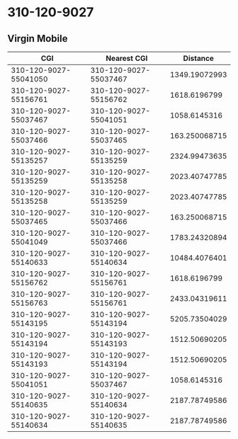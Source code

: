 # 310-120-9027
## Virgin Mobile


| CGI | Nearest CGI | Distance |
|-----|-------------|----------|
| 310-120-9027-55041050 | 310-120-9027-55037467 | 1349.19072993 |
| 310-120-9027-55156761 | 310-120-9027-55156762 | 1618.6196799 |
| 310-120-9027-55037467 | 310-120-9027-55041051 | 1058.6145316 |
| 310-120-9027-55037466 | 310-120-9027-55037465 | 163.250068715 |
| 310-120-9027-55135257 | 310-120-9027-55135259 | 2324.99473635 |
| 310-120-9027-55135259 | 310-120-9027-55135258 | 2023.40747785 |
| 310-120-9027-55135258 | 310-120-9027-55135259 | 2023.40747785 |
| 310-120-9027-55037465 | 310-120-9027-55037466 | 163.250068715 |
| 310-120-9027-55041049 | 310-120-9027-55037466 | 1783.24320894 |
| 310-120-9027-55140633 | 310-120-9027-55140634 | 10484.4076401 |
| 310-120-9027-55156762 | 310-120-9027-55156761 | 1618.6196799 |
| 310-120-9027-55156763 | 310-120-9027-55156761 | 2433.04319611 |
| 310-120-9027-55143195 | 310-120-9027-55143194 | 5205.73504029 |
| 310-120-9027-55143194 | 310-120-9027-55143193 | 1512.50690205 |
| 310-120-9027-55143193 | 310-120-9027-55143194 | 1512.50690205 |
| 310-120-9027-55041051 | 310-120-9027-55037467 | 1058.6145316 |
| 310-120-9027-55140635 | 310-120-9027-55140634 | 2187.78749586 |
| 310-120-9027-55140634 | 310-120-9027-55140635 | 2187.78749586 |
